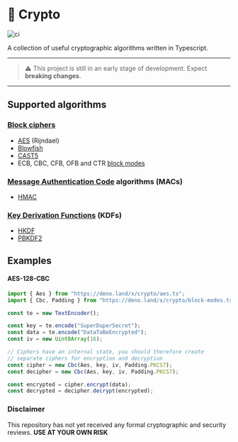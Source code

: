# 🔐 Crypto

![ci](https://github.com/aykxt/crypto/workflows/ci/badge.svg)

A collection of useful cryptographic algorithms written in Typescript.

---

> ⚠ This project is still in an early stage of development. Expect **breaking
> changes**.

---

## Supported algorithms

### [Block ciphers]

- [AES] (Rijndael)
- [Blowfish]
- [CAST5]
- ECB, CBC, CFB, OFB and CTR [block modes]

### [Message Authentication Code] algorithms (MACs)

- [HMAC]

### [Key Derivation Functions] (KDFs)

- [HKDF]
- [PBKDF2]

## Examples

#### AES-128-CBC

```ts
import { Aes } from "https://deno.land/x/crypto/aes.ts";
import { Cbc, Padding } from "https://deno.land/x/crypto/block-modes.ts";

const te = new TextEncoder();

const key = te.encode("SuperDuperSecret");
const data = te.encode("DataToBeEncrypted");
const iv = new Uint8Array(16);

// Ciphers have an internal state, you should therefore create
// separate ciphers for encryption and decryption
const cipher = new Cbc(Aes, key, iv, Padding.PKCS7);
const decipher = new Cbc(Aes, key, iv, Padding.PKCS7);

const encrypted = cipher.encrypt(data);
const decrypted = decipher.decrypt(encrypted);
```

### Disclaimer

This repository has not yet received any formal cryptographic and security
reviews. **USE AT YOUR OWN RISK**

[Block ciphers]: https://en.wikipedia.org/wiki/Block_cipher
[block modes]: https://en.wikipedia.org/wiki/Block_cipher_mode_of_operation
[AES]: https://en.wikipedia.org/wiki/Advanced_Encryption_Standard
[Blowfish]: https://en.wikipedia.org/wiki/Blowfish_(cipher)
[CAST5]: https://en.wikipedia.org/wiki/CAST-128
[Message Authentication Code]: https://en.wikipedia.org/wiki/Message_authentication_code
[HMAC]: https://en.wikipedia.org/wiki/HMAC
[Key Derivation Functions]: https://en.wikipedia.org/wiki/Key_derivation_function
[HKDF]: https://en.wikipedia.org/wiki/HKDF
[PBKDF2]: https://en.wikipedia.org/wiki/PBKDF2
